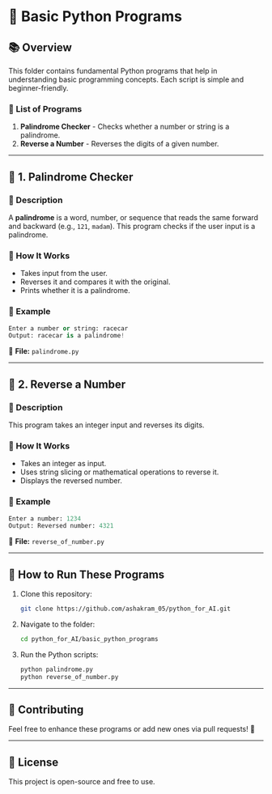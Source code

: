# 🐍 Basic Python Programs

## 📚 Overview  
This folder contains fundamental Python programs that help in understanding basic programming concepts. Each script is simple and beginner-friendly.

### 📂 List of Programs  
1. **Palindrome Checker** - Checks whether a number or string is a palindrome.
2. **Reverse a Number** - Reverses the digits of a given number.

---

## 🚀 1. Palindrome Checker  
### 🔹 Description  
A **palindrome** is a word, number, or sequence that reads the same forward and backward (e.g., `121`, `madam`). This program checks if the user input is a palindrome.

### 🔹 How It Works  
- Takes input from the user.  
- Reverses it and compares it with the original.  
- Prints whether it is a palindrome.  

### 🔹 Example  
```python
Enter a number or string: racecar
Output: racecar is a palindrome!
```

📂 **File:** `palindrome.py`

---

## 🔄 2. Reverse a Number  
### 🔹 Description  
This program takes an integer input and reverses its digits.

### 🔹 How It Works  
- Takes an integer as input.  
- Uses string slicing or mathematical operations to reverse it.  
- Displays the reversed number.  

### 🔹 Example  
```python
Enter a number: 1234
Output: Reversed number: 4321
```

📂 **File:** `reverse_of_number.py`

---

## 🎯 How to Run These Programs  
1. Clone this repository:  
   ```bash
   git clone https://github.com/ashakram_05/python_for_AI.git
   ```
2. Navigate to the folder:  
   ```bash
   cd python_for_AI/basic_python_programs
   ```
3. Run the Python scripts:  
   ```bash
   python palindrome.py
   python reverse_of_number.py
   ```

---

## 📌 Contributing  
Feel free to enhance these programs or add new ones via pull requests! 🚀

---

## 🐜 License  
This project is open-source and free to use.


